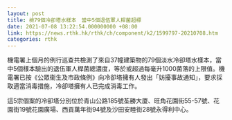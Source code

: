 ```yaml
---
layout: post
title: 檢79個冷卻塔水樣本　當中5個退伍軍人桿菌超標
date: 2021-07-08 13:22:54.000000000 +08:00
link: https://news.rthk.hk/rthk/ch/component/k2/1599797-20210708.htm
categories: rthk
---
```


機電署上個月的例行巡查共檢測了來自37幢建築物的79個淡水冷卻塔水樣本，當中5個樣本驗出的退伍軍人桿菌總濃度，等於或超過每毫升1000菌落的上限值。機電署已按《公眾衞生及市政條例》向冷卻塔擁有人發出「妨擾事故通知」，要求採取適當消毒措施，冷卻塔擁有人已完成消毒工作。

這5宗個案的冷卻塔分別位於青山公路185號荃勝大廈、旺角花園街55-57號、花園街19號花園廣場、西貢萬年街94號及沙田安睦街28號永得利中心。
